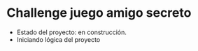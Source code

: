 <h1>Challenge juego amigo secreto</h1>

- Estado del proyecto: en construcción.
- Iniciando lógica del proyecto
